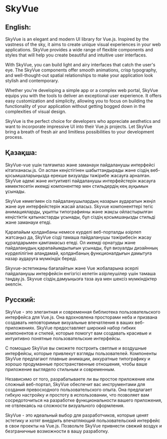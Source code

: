 # SkyVue

## English:

SkyVue is an elegant and modern UI library for Vue.js. Inspired by the vastness of the sky, it aims to create unique visual experiences in your web applications. SkyVue provides a wide range of flexible components and styles that will help you create beautiful and intuitive user interfaces.

With SkyVue, you can build light and airy interfaces that catch the user's eye. The SkyVue components offer smooth animations, crisp typography, and well-thought-out spatial relationships to make your application look stylish and contemporary.

Whether you're developing a simple app or a complex web portal, SkyVue equips you with the tools to deliver an exceptional user experience. It offers easy customization and simplicity, allowing you to focus on building the functionality of your application without getting bogged down in the complexities of visual design.

SkyVue is the perfect choice for developers who appreciate aesthetics and want to incorporate impressive UI into their Vue.js projects. Let SkyVue bring a breath of fresh air and limitless possibilities to your development process.

## Қазақша:

SkyVue-vue үшін талғампаз және заманауи пайдаланушы интерфейсі кітапханасы.js. Ол аспан кеңістігінен шабыттандырады және сіздің веб-қосымшаларыңызда ерекше визуалды тәжірибе жасауға арналған. SkyVue әдемі және интуитивті пайдаланушы интерфейстерін жасауға көмектесетін икемді компоненттер мен стильдердің кең ауқымын ұсынады.

SkyVue көмегімен сіз пайдаланушылардың назарын аударатын жеңіл және әуе интерфейстерін жасай аласыз. Skyvue компоненттері тегіс анимацияларды, ұқыпты типографияны және жақсы ойластырылған кеңістіктік қатынастарды ұсынады, бұл сіздің қосымшаңызды стильді және заманауи етеді.

Қарапайым қолданбаны немесе күрделі веб-порталды әзірлеп жатсаңыз да, SkyVue сізді тамаша пайдаланушы тәжірибесін жасау құралдарымен қамтамасыз етеді. Ол икемді орнатуды және пайдаланудың қарапайымдылығын ұсынады, бұл визуалды дизайнның күрделілігіне алаңдамай, қолданбаның функционалдығын дамытуға назар аударуға мүмкіндік береді.

Skyvue-эстетиканы бағалайтын және Vue жобаларына әсерлі пайдаланушы интерфейсін енгізгісі келетін әзірлеушілер үшін тамаша таңдау.js. Skyvue сіздің дамуыңызға таза ауа мен шексіз мүмкіндіктер әкелсін.

## Русский:
SkyVue - это элегантная и современная библиотека пользовательского интерфейса для Vue.js. Она вдохновлена просторами неба и призвана создавать неповторимые визуальные впечатления в ваших веб-приложениях. SkyVue предоставляет широкий набор гибких компонентов и стилей, которые помогут вам создавать красивые и интуитивно понятные пользовательские интерфейсы.

С помощью SkyVue вы сможете построить светлые и воздушные интерфейсы, которые привлекут взгляды пользователей. Компоненты SkyVue предлагают плавные анимации, аккуратные типографику и хорошо продуманные пространственные отношения, чтобы ваше приложение выглядело стильным и современным.

Независимо от того, разрабатываете ли вы простое приложение или сложный веб-портал, SkyVue обеспечит вас инструментами для создания превосходного пользовательского опыта. Она предлагает гибкую настройку и простоту в использовании, что позволяет вам сосредоточиться на разработке функциональности вашего приложения, не отвлекаясь на сложности визуального оформления.

SkyVue - это идеальный выбор для разработчиков, которые ценят эстетику и хотят внедрить впечатляющий пользовательский интерфейс в свои проекты на Vue.js. Позвольте SkyVue привнести свежий воздух и безграничные возможности в вашу разработку.